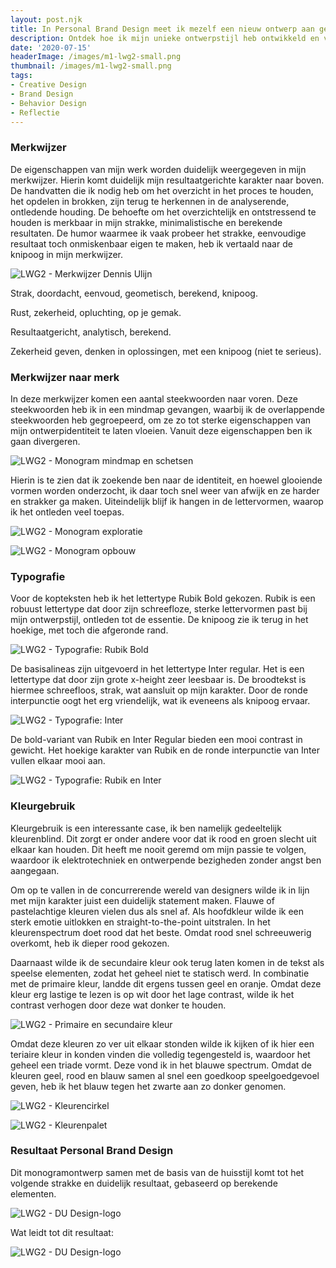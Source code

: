 ```yaml
---
layout: post.njk
title: In Personal Brand Design meet ik mezelf een nieuw ontwerp aan gebaseerd op wat ik wil uitdragen
description: Ontdek hoe ik mijn unieke ontwerpstijl heb ontwikkeld en vormgegeven tot een krachtig persoonlijk merk. Laat je inspireren door mijn creatieve proces, van strategie tot uitvoering, en ontdek de kern van mijn visie als ontwerper.
date: '2020-07-15'
headerImage: /images/m1-lwg2-small.png
thumbnail: /images/m1-lwg2-small.png
tags:
- Creative Design
- Brand Design
- Behavior Design
- Reflectie
---
```


### Merkwijzer

De eigenschappen van mijn werk worden duidelijk weergegeven in mijn merkwijzer. Hierin komt duidelijk mijn resultaatgerichte karakter naar boven. De handvatten die ik nodig heb om het overzicht in het proces te houden, het opdelen in brokken, zijn terug te herkennen in de analyserende, ontledende houding. De behoefte om het overzichtelijk en ontstressend te houden is merkbaar in mijn strakke, minimalistische en berekende resultaten. De humor waarmee ik vaak probeer het strakke, eenvoudige resultaat toch onmiskenbaar eigen te maken, heb ik vertaald naar de knipoog in mijn merkwijzer.

![LWG2 - Merkwijzer Dennis Ulijn](/images/m1-lwg2-merkwijzer.png)

Strak, doordacht, eenvoud, geometisch, berekend, knipoog.

Rust, zekerheid, opluchting, op je gemak.

Resultaatgericht, analytisch, berekend.

Zekerheid geven, denken in oplossingen, met een knipoog (niet te serieus).

### Merkwijzer naar merk

In deze merkwijzer komen een aantal steekwoorden naar voren. Deze steekwoorden heb ik in een mindmap gevangen, waarbij ik de overlappende steekwoorden heb gegroepeerd, om ze zo tot sterke eigenschappen van mijn ontwerpidentiteit te laten vloeien. Vanuit deze eigenschappen ben ik gaan divergeren.

![LWG2 - Monogram mindmap en schetsen](/images/m1-lwg2-monogram-mindmap-schetsen.png)

Hierin is te zien dat ik zoekende ben naar de identiteit, en hoewel glooiende vormen worden onderzocht, ik daar toch snel weer van afwijk en ze harder en strakker ga maken. Uiteindelijk blijf ik hangen in de lettervormen, waarop ik het ontleden veel toepas.

![LWG2 - Monogram exploratie](/images/m1-lwg2-monogram-exploration.png)

![LWG2 - Monogram opbouw](/images/m1-lwg2-monogram-opbouw.png)

### Typografie

Voor de kopteksten heb ik het lettertype Rubik Bold gekozen. Rubik is een robuust lettertype dat door zijn schreefloze, sterke lettervormen past bij mijn ontwerpstijl, ontleden tot de essentie. De knipoog zie ik terug in het hoekige, met toch die afgeronde rand.

![LWG2 - Typografie: Rubik Bold](/images/m1-lwg2-typografie-rubik.png)

De basisalineas zijn uitgevoerd in het lettertype Inter regular. Het is een lettertype dat door zijn grote x-height zeer leesbaar is. De broodtekst is hiermee schreefloos, strak, wat aansluit op mijn karakter. Door de ronde interpunctie oogt het erg vriendelijk, wat ik eveneens als knipoog ervaar.

![LWG2 - Typografie: Inter](/images/m1-lwg2-typografie-inter.png)

De bold-variant van Rubik en Inter Regular bieden een mooi contrast in gewicht. Het hoekige karakter van Rubik en de ronde interpunctie van Inter vullen elkaar mooi aan.

![LWG2 - Typografie: Rubik en Inter](/images/m1-lwg2-typografie-rubik-inter.png)

### Kleurgebruik

Kleurgebruik is een interessante case, ik ben namelijk gedeeltelijk kleurenblind. Dit zorgt er onder andere voor dat ik rood en groen slecht uit elkaar kan houden. Dit heeft me nooit geremd om mijn passie te volgen, waardoor ik elektrotechniek en ontwerpende bezigheden zonder angst ben aangegaan.

Om op te vallen in de concurrerende wereld van designers wilde ik in lijn met mijn karakter juist een duidelijk statement maken. Flauwe of pastelachtige kleuren vielen dus als snel af. Als hoofdkleur wilde ik een sterk emotie uitlokken en straight-to-the-point uitstralen. In het kleurenspectrum doet rood dat het beste. Omdat rood snel schreeuwerig overkomt, heb ik dieper rood gekozen.

Daarnaast wilde ik de secundaire kleur ook terug laten komen in de tekst als speelse elementen, zodat het geheel niet te statisch werd. In combinatie met de primaire kleur, landde dit ergens tussen geel en oranje.  Omdat deze kleur erg lastige te lezen is op wit door het lage contrast, wilde ik het contrast verhogen door deze wat donker te houden.

![LWG2 - Primaire en secundaire kleur](/images/m1-lwg2-kleuren.png)

Omdat deze kleuren zo ver uit elkaar stonden wilde ik kijken of ik hier een teriaire kleur in konden vinden die volledig tegengesteld is, waardoor het geheel een triade vormt. Deze vond ik in het blauwe spectrum. Omdat de kleuren geel, rood en blauw samen al snel een goedkoop speelgoedgevoel geven, heb ik het blauw tegen het zwarte aan zo donker genomen.

![LWG2 - Kleurencirkel](/images/m1-lwg2-kleurencirkel.png)

![LWG2 - Kleurenpalet](/images/m1-lwg2-kleurenpalet.png)

### Resultaat Personal Brand Design

Dit monogramontwerp samen met de basis van de huisstijl komt tot het volgende strakke en duidelijk resultaat, gebaseerd op berekende elementen.

![LWG2 - DU Design-logo](/images/m1-lwg2-dudesign-logo-spacing.png)

Wat leidt tot dit resultaat:

![LWG2 - DU Design-logo](/images/m1-lwg2-dudesign-logo.png)

